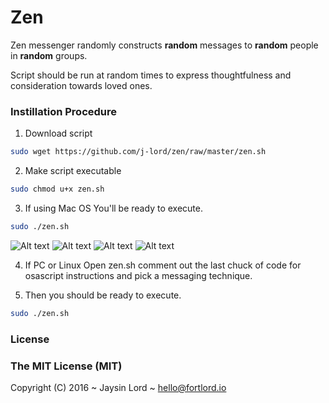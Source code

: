 # Zen
Zen messenger randomly constructs **random** messages to **random** people in **random** groups. 

Script should be run at random times to express thoughtfulness and consideration towards loved ones. 

### Instillation Procedure 

1. Download script
```bash 
sudo wget https://github.com/j-lord/zen/raw/master/zen.sh
````
2. Make script executable
```bash 
sudo chmod u+x zen.sh
```
3. If using Mac OS
You'll be ready to execute.
```bash 
sudo ./zen.sh
```
![Alt text](/../screenshots/zenExample5.jpg?raw=true "Zen Example")
![Alt text](/../screenshots/zenExample2.jpg?raw=true "Zen Example")
![Alt text](/../screenshots/zenExample3.jpg?raw=true "Zen Example")
![Alt text](/../screenshots/zenExample4.jpg?raw=true "Zen Example")

4. If PC or Linux
Open zen.sh comment out the last chuck of code for osascript instructions and pick a messaging technique. 

5. Then you should be ready to execute.
```bash 
sudo ./zen.sh
```

### License

### The MIT License (MIT)

Copyright (C) 2016 ~ Jaysin Lord ~ hello@fortlord.io
